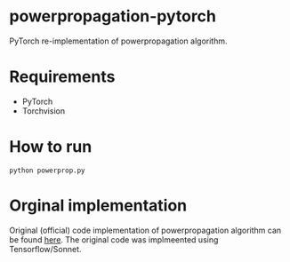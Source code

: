# powerpropagation-pytorch
PyTorch re-implementation of powerpropagation algorithm.

# Requirements
- PyTorch
- Torchvision

# How to run
`python powerprop.py`


# Orginal implementation
Original (official) code implementation of powerpropagation algorithm can be found [here](https://github.com/deepmind/deepmind-research/tree/master/powerpropagation). The original code was implmeented using Tensorflow/Sonnet.
